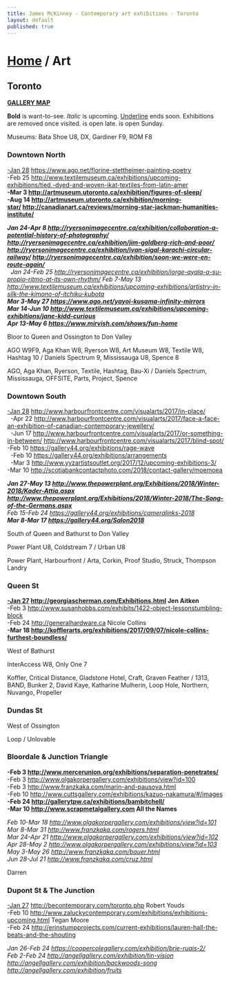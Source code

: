 ```yaml
---
title: James McKinney - Contemporary art exhibitions - Toronto
layout: default
published: true
---
```


# [Home](/) / Art

## Toronto

**[GALLERY MAP](https://www.google.com/maps/d/u/0/edit?mid=1sMiga7vQsqWdqEVQCqHsxjX2jeU)**

<span class="glyphicon glyphicon-info-sign" aria-hidden="true"></span> <strong>Bold</strong> is want-to-see. <em>Italic</em> is upcoming. <u>Underline</u> ends soon. Exhibitions are removed once visited. <span class="glyphicon glyphicon-time" aria-hidden="true"></span> is open late. <span class="glyphicon glyphicon-calendar" aria-hidden="true"></span> is open Sunday.

<span class="glyphicon glyphicon-calendar" aria-hidden="true"></span> <span class="glyphicon glyphicon-time" aria-hidden="true"></span> Museums: Bata Shoe U8, DX, Gardiner F9, ROM F8

### Downtown North

<u>-Jan 28</u> <https://www.ago.net/florine-stettheimer-painting-poetry>  
-Feb 25 <http://www.textilemuseum.ca/exhibitions/upcoming-exhibitions/tied,-dyed-and-woven-ikat-textiles-from-latin-amer>  
**-Mar 3 <http://artmuseum.utoronto.ca/exhibition/figures-of-sleep/>**  
**-Aug 14 <http://artmuseum.utoronto.ca/exhibition/morning-star/> <http://canadianart.ca/reviews/morning-star-jackman-humanities-institute/>**  

_**Jan 24-Apr 8 <http://ryersonimagecentre.ca/exhibition/collaboration-a-potential-history-of-photography/> <http://ryersonimagecentre.ca/exhibition/jim-goldberg-rich-and-poor/> <http://ryersonimagecentre.ca/exhibition/ivan-sigal-karachi-circular-railway/> <http://ryersonimagecentre.ca/exhibition/soon-we-were-en-route-again/>**_  
  _Jan 24-Feb 25 <http://ryersonimagecentre.ca/exhibition/jorge-ayala-a-su-propio-ritmo-at-its-own-rhythm/>_
_Feb 7-May 13 <http://www.textilemuseum.ca/exhibitions/upcoming-exhibitions/artistry-in-silk-the-kimono-of-itchiku-kubota>_  
_**Mar 3-May 27 <https://www.ago.net/yayoi-kusama-infinity-mirrors>**_  
_**Mar 14-Jun 10 <http://www.textilemuseum.ca/exhibitions/upcoming-exhibitions/jane-kidd-curious>**_  
_**Apr 13-May 6 <https://www.mirvish.com/shows/fun-home>**_  

<span class="glyphicon glyphicon-info-sign" aria-hidden="true"></span> Bloor to Queen and Ossington to Don Valley

<span class="glyphicon glyphicon-time" aria-hidden="true"></span> AGO W9F9, Aga Khan W8, Ryerson W8, Art Museum W8, Textile W8, Hashtag 10 / Daniels Spectrum 9, Mississauga U8, Spence 8

<span class="glyphicon glyphicon-calendar" aria-hidden="true"></span> AGO, Aga Khan, Ryerson, Textile, Hashtag, Bau-Xi / Daniels Spectrum, Mississauga, OFFSITE, Parts, Project, Spence

### Downtown South

<u>-Jan 28</u> <http://www.harbourfrontcentre.com/visualarts/2017/in-place/>  
  -Apr 22 <http://www.harbourfrontcentre.com/visualarts/2017/face-a-face-an-exhibition-of-canadian-contemporary-jewellery/>  
  -Jun 17 <http://www.harbourfrontcentre.com/visualarts/2017/or-something-in-between/> <http://www.harbourfrontcentre.com/visualarts/2017/blind-spot/>  
-Feb 10 <https://gallery44.org/exhibitions/rage-wave>  
  -Feb 10 <https://gallery44.org/exhibitions/arrangements>  
  -Mar 3 <http://www.yyzartistsoutlet.org/2017/12/upcoming-exhibitions-3/>  
-Mar 10 <http://scotiabankcontactphoto.com/2018/contact-gallery/moemoea>  

_**Jan 27-May 13 <http://www.thepowerplant.org/Exhibitions/2018/Winter-2018/Kader-Attia.aspx> <http://www.thepowerplant.org/Exhibitions/2018/Winter-2018/The-Song-of-the-Germans.aspx>**_  
_Feb 15-Feb 24 <https://gallery44.org/exhibitions/cameralinks-2018>_  
_**Mar 8-Mar 17 <https://gallery44.org/Salon2018>**_  

<span class="glyphicon glyphicon-info-sign" aria-hidden="true"></span> South of Queen and Bathurst to Don Valley

<span class="glyphicon glyphicon-time" aria-hidden="true"></span> Power Plant U8, Coldstream 7 / Urban U8

<span class="glyphicon glyphicon-calendar" aria-hidden="true"></span> Power Plant, Harbourfront / Arta, Corkin, Proof Studio, Struck, Thompson Landry

### Queen St

**<u>-Jan 27</u> <http://georgiascherman.com/Exhibitions.html> Jen Aitken**  
-Feb 3 <http://www.susanhobbs.com/exhibits/1422-object-lessonstumbling-block>  
-Feb 24 <http://generalhardware.ca> Nicole Collins  
**-Mar 18 <http://kofflerarts.org/exhibitions/2017/09/07/nicole-collins-furthest-boundless/>**  

<span class="glyphicon glyphicon-info-sign" aria-hidden="true"></span> West of Bathurst

<span class="glyphicon glyphicon-time" aria-hidden="true"></span> InterAccess W8, Only One 7

<span class="glyphicon glyphicon-calendar" aria-hidden="true"></span> Koffler, Critical Distance, Gladstone Hotel, Craft, Graven Feather / 1313, BAND, Bunker 2, David Kaye, Katharine Mulherin, Loop Hole, Northern, Nuvango, Propeller

### Dundas St

<span class="glyphicon glyphicon-info-sign" aria-hidden="true"></span> West of Ossington

<span class="glyphicon glyphicon-calendar" aria-hidden="true"></span> Loop / Unlovable

### Bloordale & Junction Triangle

**-Feb 3 <http://www.mercerunion.org/exhibitions/separation-penetrates/>**  
-Feb 3 <http://www.olgakorpergallery.com/exhibitions/view?id=100>  
-Feb 3 <http://www.franzkaka.com/marin-and-pausova.html>  
-Feb 10 <http://www.cuttsgallery.com/exhibitions/kazuo-nakamura/#/images>  
**-Feb 24 <http://gallerytpw.ca/exhibitions/bambitchell/>**  
**-Mar 10 <http://www.scrapmetalgallery.com> All the Names**  

_Feb 10-Mar 18 <http://www.olgakorpergallery.com/exhibitions/view?id=101>_  
_Mar 8-Mar 31 <http://www.franzkaka.com/rogers.html>_  
_Mar 24-Apr 21 <http://www.olgakorpergallery.com/exhibitions/view?id=102>_  
_Apr 28-May 2 <http://www.olgakorpergallery.com/exhibitions/view?id=103>_  
_May 3-May 26 <http://www.franzkaka.com/bauer.html>_  
_Jun 28-Jul 21 <http://www.franzkaka.com/cruz.html>_  

<span class="glyphicon glyphicon-calendar" aria-hidden="true"></span> Darren

### Dupont St & The Junction

<u>-Jan 27</u> <http://becontemporary.com/toronto.php> Robert Youds  
-Feb 10 <http://www.zaluckycontemporary.com/exhibitions/exhibitions-upcoming.html> Tegan Moore  
-Feb 24 <http://erinstumpprojects.com/current-exhibitions/lauren-hall-the-beats-and-the-shouting>  

_Jan 26-Feb 24 <https://coopercolegallery.com/exhibition/brie-ruais-2/>_  
_Feb 2-Feb 24 <http://angellgallery.com/exhibition/tin-vision> <http://angellgallery.com/exhibition/backwoods-song> <http://angellgallery.com/exhibition/fruits>_  
